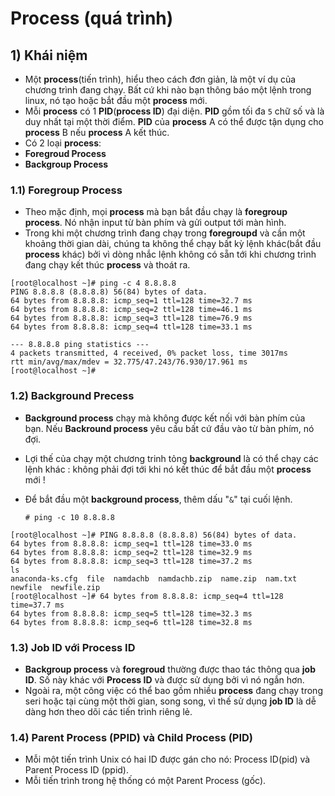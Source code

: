 # Process (quá trình)
## 1) Khái niệm
* Một **process**(tiến trình), hiểu theo cách đơn giản, là một ví dụ của chương trình đang chạy. Bất cứ khi nào bạn thông báo một lệnh trong linux, nó tạo hoặc bắt đầu một **process** mới.
* Mỗi **process** có 1 **PID**(**process ID**) đại diện. **PID** gồm tối đa `5` chữ số và là duy nhất tại một thời điểm. **PID** của **process** A có thể được tận dụng cho **process** B nếu **process** A kết thúc.
* Có 2 loại **process**:
 * **Foregroud Process**
 * **Backgroup Process**
### 1.1) Foregroup Process
* Theo mặc định, mọi **process** mà bạn bắt đầu chạy là **foregroup process**. Nó nhận input từ bàn phím và gửi output tới màn hình.
* Trong khi một chương trình đang chạy trong **foregroupd** và cần một khoảng thời gian dài, chúng ta không thể chạy bất kỳ lệnh khác(bắt đầu **process** khác) bởi vì dòng nhắc lệnh không có sẵn tới khi chương trình đang chạy kết thúc **process** và thoát ra.
```
[root@localhost ~]# ping -c 4 8.8.8.8
PING 8.8.8.8 (8.8.8.8) 56(84) bytes of data.
64 bytes from 8.8.8.8: icmp_seq=1 ttl=128 time=32.7 ms
64 bytes from 8.8.8.8: icmp_seq=2 ttl=128 time=46.1 ms
64 bytes from 8.8.8.8: icmp_seq=3 ttl=128 time=76.9 ms
64 bytes from 8.8.8.8: icmp_seq=4 ttl=128 time=33.1 ms

--- 8.8.8.8 ping statistics ---
4 packets transmitted, 4 received, 0% packet loss, time 3017ms
rtt min/avg/max/mdev = 32.775/47.243/76.930/17.961 ms
[root@localhost ~]#
```
### 1.2) Background Precess
* **Background process** chạy mà không được kết nối với bàn phím của bạn. Nếu **Backround process** yêu cầu bất cứ đầu vào từ bàn phím, nó đợi.
* Lợi thế của chạy một chương trinh tỏng **background** là có thể chạy các lệnh khác : không phải đợi tới khi nó kết thúc để bắt đầu một **process** mới !
* Để bắt đầu một **background process**, thêm dấu "`&`" tại cuối lệnh.

     `# ping -c 10 8.8.8.8`
```
[root@localhost ~]# PING 8.8.8.8 (8.8.8.8) 56(84) bytes of data.
64 bytes from 8.8.8.8: icmp_seq=1 ttl=128 time=33.0 ms
64 bytes from 8.8.8.8: icmp_seq=2 ttl=128 time=32.9 ms
64 bytes from 8.8.8.8: icmp_seq=3 ttl=128 time=37.2 ms
ls
anaconda-ks.cfg  file  namdachb  namdachb.zip  name.zip  nam.txt  newfile  newfile.zip
[root@localhost ~]# 64 bytes from 8.8.8.8: icmp_seq=4 ttl=128 time=37.7 ms
64 bytes from 8.8.8.8: icmp_seq=5 ttl=128 time=32.3 ms
64 bytes from 8.8.8.8: icmp_seq=6 ttl=128 time=32.8 ms
```
### 1.3) Job ID với Process ID
* **Backgroup process** và **foregroud** thường được thao tác thông qua **job ID**. Số này khác với **Process ID** và được sử dụng bởi vì nó ngắn hơn.
* Ngoài ra, một công việc có thể bao gồm nhiều **process** đang chạy trong seri hoặc tại cùng một thời gian, song song, vì thế sử dụng **job ID** là dễ dàng hơn theo dõi các tiến trình riêng lẻ.
### 1.4) Parent Process (PPID) và Child Process (PID)
* Mỗi một tiến trình Unix có hai ID được gán cho nó: Process ID(pid) và Parent Process ID (ppid).
* Mỗi tiến trình trong hệ thống có một Parent Process (gốc).
